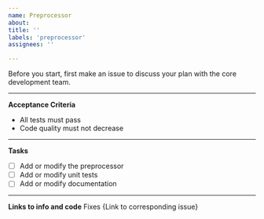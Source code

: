 ```yaml
---
name: Preprocessor
about: 
title: ''
labels: 'preprocessor'
assignees: ''

---
```


Before you start, first make an issue to discuss your plan with the core development team. 

---

**Acceptance Criteria**

* All tests must pass
* Code quality must not decrease

---

**Tasks**
- [ ] Add or modify the preprocessor
- [ ] Add or modify unit tests
- [ ] Add or modify documentation

---

**Links to info and code**
Fixes {Link to corresponding issue}
